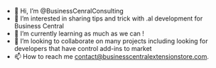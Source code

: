 - 👋 Hi, I’m @BusinessCenralConsulting
- 👀 I’m interested in sharing tips and trick with .al development for Business Central
- 🌱 I’m currently learning as much as we can !
- 💞️ I’m looking to collaborate on many projects including looking for developers that have control add-ins to market
- 📫 How to reach me contact@businesscentralextensionstore.com.

<!---
BusinessCenralConsulting/BusinessCenralConsulting is a ✨ special ✨ repository because its `README.md` (this file) appears on your GitHub profile.
You can click the Preview link to take a look at your changes.
--->
